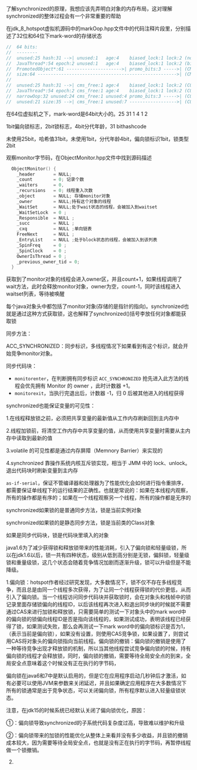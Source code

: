 了解synchronized的原理，我想应该先弄明白对象的内存布局，这对理解synchronized的整体过程会有一个非常重要的帮助

在jdk_8_hotspot虚拟机源码中的markOop.hpp文件中的代码注释片段里，分别描述了32位和64位下mark-word的存储状态

~~~c++
//  64 bits:
//  --------
//  unused:25 hash:31 -->| unused:1   age:4    biased_lock:1 lock:2 (normal object)
//  JavaThread*:54 epoch:2 unused:1   age:4    biased_lock:1 lock:2 (biased object)
//  PromotedObject*:61 --------------------->| promo_bits:3 ----->| (CMS promoted object)
//  size:64 ----------------------------------------------------->| (CMS free block)
//
//  unused:25 hash:31 -->| cms_free:1 age:4    biased_lock:1 lock:2 (COOPs && normal object)
//  JavaThread*:54 epoch:2 cms_free:1 age:4    biased_lock:1 lock:2 (COOPs && biased object)
//  narrowOop:32 unused:24 cms_free:1 unused:4 promo_bits:3 ----->| (COOPs && CMS promoted object)
//  unused:21 size:35 -->| cms_free:1 unused:7 ------------------>| (COOPs && CMS free block)
~~~

在64位虚拟机之下，mark-word是64bit大小的。25 31 1 4 1 2

1bit偏向锁标志，2bit锁标志，4bit分代年龄，31 bithashcode

未使用25bit，哈希值31bit，未使用1bit，分代年龄4bit，偏向锁标识1bit，锁类型2bit

观察monitor字节码，在ObjectMonitor.hpp文件中找到源码描述

~~~c++
  ObjectMonitor() {
    _header       = NULL;
    _count        = 0; 记录个数
    _waiters      = 0, 
    _recursions   = 0; 线程重入次数
    _object       = NULL; 存储monitor对象
    _owner        = NULL;持有这个对象的线程
    _WaitSet      = NULL;处于wait状态的线程，会被加入到waitset
    _WaitSetLock  = 0 ;
    _Responsible  = NULL ;
    _succ         = NULL ;
    _cxq          = NULL ;单向链表
    FreeNext      = NULL ;
    _EntryList    = NULL ;处于block状态的线程，会被加入到该列表
    _SpinFreq     = 0 ;
    _SpinClock    = 0 ;
    OwnerIsThread = 0 ;
    _previous_owner_tid = 0;
  }
~~~

获取到了monitor对象的线程会进入owner区，并且count+1，如果线程调用了wait方法，此时会释放monitor对象，owner为空，count-1，同时该线程进入waitset列表，等待被唤醒

每个java对象头中都包括了monitor对象(存储的是指针的指向)。synchronized也就是通过这种方式获取锁，这也解释了synchronized()括号李放任何对象都能获取锁

同步方法：

ACC_SYNCHRONIZED：同步标识，多线程情况下如果看到有这个标识，就会开始竞争monitor对象。

同步代码块：

- `monitorenter`，在判断拥有同步标识 `ACC_SYNCHRONIZED` 抢先进入此方法的线程会优先拥有 Monitor 的 owner ，此时计数器 +1。
- `monitorexit`，当执行完退出后，计数器 -1，归 0 后被其他进入的线程获得

synchronized也能保证变量的可见性：

1.在线程释放锁之前，必须把共享变量的最新值从工作内存刷新回到主内存中

2.线程加锁前，将清空工作内存中共享变量的值，从而使用共享变量时需要从主内存中读取到最新的值

3.volatile 的可见性都是通过内存屏障（Memnory Barrier）来实现的

4.synchronized 靠操作系统内核互斥锁实现，相当于 JMM 中的 lock、unlock。退出代码块时刷新变量到主内存

`as-if-serial`，保证不管编译器和处理器为了性能优化会如何进行指令重排序，都需要保证单线程下的运行结果的正确性。也就是常说的：如果在本线程内观察，所有的操作都是有序的；如果在一个线程观察另一个线程，所有的操作都是无序的

synchronized如果锁的是普通同步方法，锁是当前实例对象

synchronized如果锁的是静态同步方法，锁是当前类的Class对象

如果是同步代码块，锁是代码块里填入的对象

java1.6为了减少获得锁和释放锁带来的性能消耗，引入了偏向锁和轻量级锁，所以在jdk1.6以后，锁一共有四种状态，级别从低到高分别是无锁，偏斜锁，轻量级锁和重量级锁，这几个状态会随着竞争情况加剧而逐渐升级，锁可以升级但是不能降级。

1.偏向锁：hotspot作者经过研究发现，大多数情况下，锁不仅不存在多线程竞争，而且总是由同一个线程多次获得，为了让同一个线程获得锁的代价更低，从而引入了偏向锁。当一个线程访问同步代码块并获取锁时，会在对象头和栈帧中的锁记录里面存储锁偏向的线程ID，以后该线程再次进入和退出同步块的时候就不需要通过CAS来进行加锁和释放锁，只需要简单的测试一下对象头中的mark word中的偏向锁的锁偏向线程ID是否是指向该线程的，如果测试成功，表明该线程已经获得了锁，如果测试失败，那么会再测试一下mark word中的偏向锁标识是否为1，（表示当前是偏向锁），如果没有设置，则使用CAS竞争锁，如果设置了，则尝试用CAS将对象头的偏向锁指向当前线程。偏向锁的撤销：偏向锁的撤销是使用了一种等待竞争出现才释放锁的机制，所以当其他线程尝试竞争偏向锁的时候，持有偏向锁的线程才会释放锁，同时，偏向锁的撤销，需要等待全局安全点的到来，全局安全点意味着这个时候没有正在执行的字节码，

偏向锁在java6和7中是默认启用的，但是它在应用程序启动几秒钟后才激活，如有必要可以使用JVM来参数来关闭延迟，并且如果确定应用程序在大多数情况下所有的锁通常是出于竞争状态，可以关闭偏向锁，所有程序默认进入轻量级锁状态。

注意，在jdk15的时候系统已经默认关闭了偏向锁优化，原因：

①：偏向锁导致synchronized的子系统代码复杂度过高，导致难以维护和升级

②：偏向锁带来的加锁的性能优化从整体上来看并没有多少收益，并且锁的撤销成本较大，因为需要等待全局安全点，也就是没有正在执行的字节码，再暂停线程做一个锁撤销。

2.